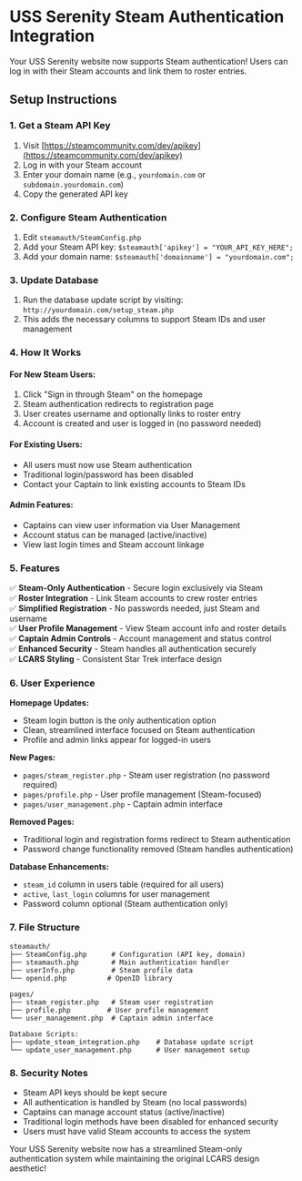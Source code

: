 # USS Serenity Steam Authentication Integration

Your USS Serenity website now supports Steam authentication! Users can log in with their Steam accounts and link them to roster entries.

## Setup Instructions

### 1. Get a Steam API Key
1. Visit [https://steamcommunity.com/dev/apikey](https://steamcommunity.com/dev/apikey)
2. Log in with your Steam account
3. Enter your domain name (e.g., `yourdomain.com` or `subdomain.yourdomain.com`)
4. Copy the generated API key

### 2. Configure Steam Authentication
1. Edit `steamauth/SteamConfig.php`
2. Add your Steam API key: `$steamauth['apikey'] = "YOUR_API_KEY_HERE";`
3. Add your domain name: `$steamauth['domainname'] = "yourdomain.com";`

### 3. Update Database
1. Run the database update script by visiting: `http://yourdomain.com/setup_steam.php`
2. This adds the necessary columns to support Steam IDs and user management

### 4. How It Works

#### For New Steam Users:
1. Click "Sign in through Steam" on the homepage
2. Steam authentication redirects to registration page
3. User creates username and optionally links to roster entry
4. Account is created and user is logged in (no password needed)

#### For Existing Users:
- All users must now use Steam authentication
- Traditional login/password has been disabled
- Contact your Captain to link existing accounts to Steam IDs

#### Admin Features:
- Captains can view user information via User Management
- Account status can be managed (active/inactive)
- View last login times and Steam account linkage

### 5. Features

✅ **Steam-Only Authentication** - Secure login exclusively via Steam  
✅ **Roster Integration** - Link Steam accounts to crew roster entries  
✅ **Simplified Registration** - No passwords needed, just Steam and username  
✅ **User Profile Management** - View Steam account info and roster details  
✅ **Captain Admin Controls** - Account management and status control  
✅ **Enhanced Security** - Steam handles all authentication securely  
✅ **LCARS Styling** - Consistent Star Trek interface design  

### 6. User Experience

**Homepage Updates:**
- Steam login button is the only authentication option
- Clean, streamlined interface focused on Steam authentication
- Profile and admin links appear for logged-in users

**New Pages:**
- `pages/steam_register.php` - Steam user registration (no password required)
- `pages/profile.php` - User profile management (Steam-focused)
- `pages/user_management.php` - Captain admin interface

**Removed Pages:**
- Traditional login and registration forms redirect to Steam authentication
- Password change functionality removed (Steam handles authentication)

**Database Enhancements:**
- `steam_id` column in users table (required for all users)
- `active`, `last_login` columns for user management
- Password column optional (Steam authentication only)

### 7. File Structure

```
steamauth/
├── SteamConfig.php      # Configuration (API key, domain)
├── steamauth.php        # Main authentication handler
├── userInfo.php         # Steam profile data
└── openid.php          # OpenID library

pages/
├── steam_register.php   # Steam user registration
├── profile.php         # User profile management
└── user_management.php  # Captain admin interface

Database Scripts:
├── update_steam_integration.php    # Database update script
└── update_user_management.php      # User management setup
```

### 8. Security Notes

- Steam API keys should be kept secure
- All authentication is handled by Steam (no local passwords)
- Captains can manage account status (active/inactive)
- Traditional login methods have been disabled for enhanced security
- Users must have valid Steam accounts to access the system

Your USS Serenity website now has a streamlined Steam-only authentication system while maintaining the original LCARS design aesthetic!
